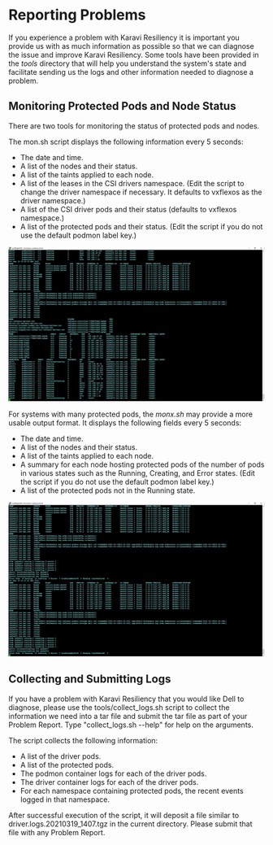 <!--
Copyright (c) 2021 Dell Inc., or its subsidiaries. All Rights Reserved.

Licensed under the Apache License, Version 2.0 (the "License");
you may not use this file except in compliance with the License.
You may obtain a copy of the License at

    http://www.apache.org/licenses/LICENSE-2.0
-->

# Reporting Problems

If you experience a problem with Karavi Resiliency it is important you provide us with as much information as possible so that we can diagnose the issue and improve Karavi Resiliency. Some tools have been provided in the _tools_ directory that will help you understand the system's state and facilitate sending us the logs and other information needed to diagnose a problem.

## Monitoring Protected Pods and Node Status

There are two tools for monitoring the status of protected pods and nodes.

The mon.sh script displays the following information every 5 seconds:

* The date and time.
* A list of the nodes and their status.
* A list of the taints applied to each node.
* A list of the leases in the CSI drivers namespace. (Edit the script to change the driver namespace if necessary. It defaults to vxflexos as the driver namespace.)
* A list of the CSI driver pods and their status (defaults to vxflexos namespace.) 
* A list of the protected pods and their status. (Edit the script if you do not use the default podmon label key.)

![Output from mon.sh](mon.jpg)

For systems with many protected pods, the _monx.sh_ may provide a more usable output format. It displays the following fields every 5 seconds:

* The date and time.
* A list of the nodes and their status.
* A list of the taints applied to each node.
* A summary for each node hosting protected pods of the number of pods in various states such as the Running, Creating, and Error states. (Edit the script if you do not use the default podmon label key.)
* A list of the protected pods not in the Running state.

![Output from monx.sh](monx.jpg)

## Collecting and Submitting Logs

If you have a problem with Karavi Resiliency that you would like Dell to diagnose, please use the tools/collect_logs.sh script to collect the information we need into a tar file and submit the tar file as part of your Problem Report. Type "collect_logs.sh --help" for help on the arguments.

The script collects the following information:
* A list of the driver pods.
* A list of the protected pods.
* The podmon container logs for each of the driver pods.
* The driver container logs for each of the driver pods.
* For each namespace containing protected pods, the recent events logged in that namespace.

After successful execution of the script, it will deposit a file similar to driver.logs.20210319_1407.tgz in the current directory. Please submit that file with any Problem Report.
